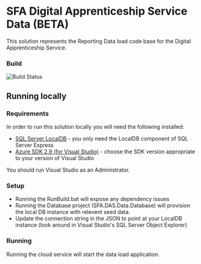 # SFA Digital Apprenticeship Service Data (BETA)

This solution represents the Reporting Data load code base for the Digital Apprenticeship Service.

### Build
![Build Status](https://sfa-gov-uk.visualstudio.com/_apis/public/build/definitions/c39e0c0b-7aff-4606-b160-3566f3bbce23/238/badge)

## Running locally

### Requirements

In order to run this solution locally you will need the following installed:

* [SQL Server LocalDB](https://www.microsoft.com/en-us/download/details.aspx?id=52679) - you only need the LocalDB component of SQL Server Express
* [Azure SDK 2.9 (for Visual Studio)](https://azure.microsoft.com/en-us/downloads/) - choose the SDK version appropriate to your version of Visual Studio

You should run Visual Studio as an Administrator.

### Setup

* Running the RunBuild.bat will expose any dependency issues
* Running the Database project (SFA.DAS.Data.Database) will provision the local DB instance with relevent seed data.
* Update the connection string in the JSON to point at your LocalDB instance (look around in Visual Studio's SQL Server Object Explorer)

### Running

Running the cloud service will start the data load application.